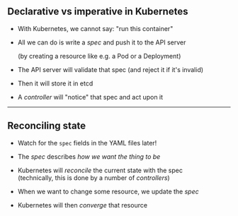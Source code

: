 ## Declarative vs imperative in Kubernetes

- With Kubernetes, we cannot say: "run this container"

- All we can do is write a *spec* and push it to the API server

  (by creating a resource like e.g. a Pod or a Deployment)

- The API server will validate that spec (and reject it if it's invalid)

- Then it will store it in etcd

- A *controller* will "notice" that spec and act upon it

---

## Reconciling state

- Watch for the `spec` fields in the YAML files later!

- The *spec* describes *how we want the thing to be*

- Kubernetes will *reconcile* the current state with the spec
  <br/>(technically, this is done by a number of *controllers*)

- When we want to change some resource, we update the *spec*

- Kubernetes will then *converge* that resource
